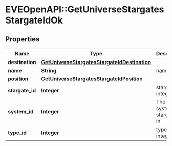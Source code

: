 # EVEOpenAPI::GetUniverseStargatesStargateIdOk

## Properties
Name | Type | Description | Notes
------------ | ------------- | ------------- | -------------
**destination** | [**GetUniverseStargatesStargateIdDestination**](GetUniverseStargatesStargateIdDestination.md) |  | 
**name** | **String** | name string | 
**position** | [**GetUniverseStargatesStargateIdPosition**](GetUniverseStargatesStargateIdPosition.md) |  | 
**stargate_id** | **Integer** | stargate_id integer | 
**system_id** | **Integer** | The solar system this stargate is in | 
**type_id** | **Integer** | type_id integer | 


